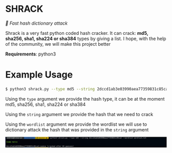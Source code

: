 # SHRACK
*🚀 Fast hash dictionary attack*

Shrack is a very fast python coded hash cracker. It can crack: **md5, sha256, sha1, sha224 or sha384** types by giving a list. I hope, with the help of the community, we will make this project better

**Requirements**: python3

# Example Usage
```bash
$ python3 shrack.py --type md5 --string 2dccd1ab3e03990aea77359831c85ca2 --wordlist wordlist.txt
```
Using the `type` argument we provide the hash type, it can be at the moment md5, sha256, sha1, sha224 or sha384

Using the `string` argument we provide the hash that we need to crack

Using the `wordlist` argument we provide the wordlist we will use to dictionary attack the hash that was provided in the `string` argument

![Screenshot](assets/screenshot.png)
